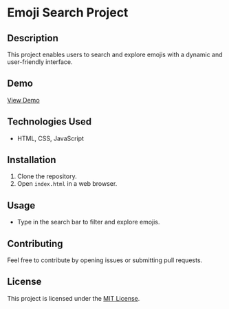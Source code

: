 # Emoji Search Project

## Description

This project enables users to search and explore emojis with a dynamic and user-friendly interface.

## Demo

[View Demo](<insert demo link here>)

## Technologies Used

- HTML, CSS, JavaScript

## Installation

1. Clone the repository.
2. Open `index.html` in a web browser.

## Usage

- Type in the search bar to filter and explore emojis.

## Contributing

Feel free to contribute by opening issues or submitting pull requests.

## License

This project is licensed under the [MIT License](LICENSE).
